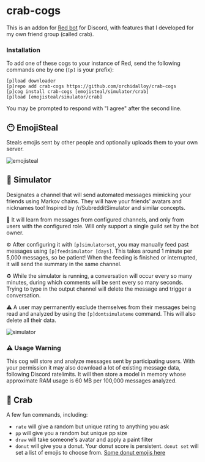 # crab-cogs

This is an addon for [Red bot](https://github.com/Cog-Creators/Red-DiscordBot) for Discord, with features that I developed for my own friend group (called crab).

### Installation

To add one of these cogs to your instance of Red, send the following commands one by one (`[p]` is your prefix):
```
[p]load downloader
[p]repo add crab-cogs https://github.com/orchidalloy/crab-cogs
[p]cog install crab-cogs [emojisteal/simulator/crab]
[p]load [emojisteal/simulator/crab]
```

You may be prompted to respond with "I agree" after the second line.

## 😶 EmojiSteal

Steals emojis sent by other people and optionally uploads them to your own server.

![emojisteal](https://media.discordapp.net/attachments/541768631445618689/1031335118926782484/unknown.png)

## 🧠 Simulator

Designates a channel that will send automated messages mimicking your friends using Markov chains. They will have your friends' avatars and nicknames too! Inspired by /r/SubredditSimulator and similar concepts.

🧠 It will learn from messages from configured channels, and only from users with the configured role. Will only support a single guild set by the bot owner.

⚙ After configuring it with `[p]simulatorset`, you may manually feed past messages using `[p]feedsimulator [days]`. This takes around 1 minute per 5,000 messages, so be patient! When the feeding is finished or interrupted, it will send the summary in the same channel.

♻ While the simulator is running, a conversation will occur every so many minutes, during which comments will be sent every so many seconds. Trying to type in the output channel will delete the message and trigger a conversation.

⚠ A user may permanently exclude themselves from their messages being read and analyzed by using the `[p]dontsimulateme` command. This will also delete all their data.

![simulator](https://media.discordapp.net/attachments/541768631445618689/1031334469904384100/unknown.png)

### ⚠ Usage Warning

This cog will store and analyze messages sent by participating users. With your permission it may also download a lot of existing message data, following Discord ratelimits. It will then store a model in memory whose approximate RAM usage is 60 MB per 100,000 messages analyzed.

## 🦀 Crab

A few fun commands, including:

* `rate` will give a random but unique rating to anything you ask  
* `pp` will give you a random but unique pp size  
* `draw` will take someone's avatar and apply a paint filter  
* `donut` will give you a donut. Your donut score is persistent. `donut set` will set a list of emojis to choose from. [Some donut emojis here](https://imgur.com/a/9hW2RRf)
